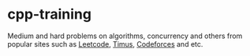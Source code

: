 # cpp-training 

Medium and hard problems on algorithms, concurrency and others from popular sites such as
[Leetcode](https://leetcode.com),
[Timus](https://acm.timus.ru),
[Codeforces](https://codeforces.com/)
and etc.


